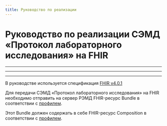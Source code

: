 ```yaml
---
title: Руководство по реализации
---
```


# Руководство по реализации СЭМД «Протокол лабораторного исследования» на FHIR

___

---

***

В руководстве используется спецификация [FHIR v4.0.1](http://hl7.org/fhir/)

Для передачи СЭМД «Протокол лабораторного исследования» на FHIR необходимо отправить на сервер РЭМД FHIR-ресурс Bundle в соответствии с [профилем](/profiles/Bundle/remd.html).

Этот Bundle должен содержать в себе FHIR-ресурс Composition в соответствии с [профилем](/profiles/Composition/remd.html).
